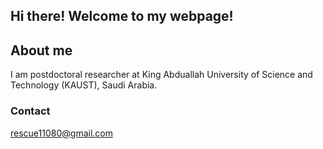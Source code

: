 ## Hi there! Welcome to my webpage!
## About me
I am postdoctoral researcher at King Abduallah University of Science and Technology (KAUST), Saudi Arabia. 





### Contact

rescue11080@gmail.com
